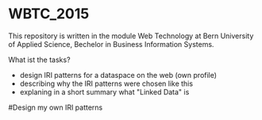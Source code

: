 # WBTC_2015
This repository is written in the module Web Technology at Bern University of Applied Science, Bechelor in Business Information Systems.

What ist the tasks?
- design IRI patterns for a dataspace on the web (own profile)
- describing why the IRI patterns were chosen like this
- explaning in a short summary what "Linked Data" is 

#Design my own IRI patterns
